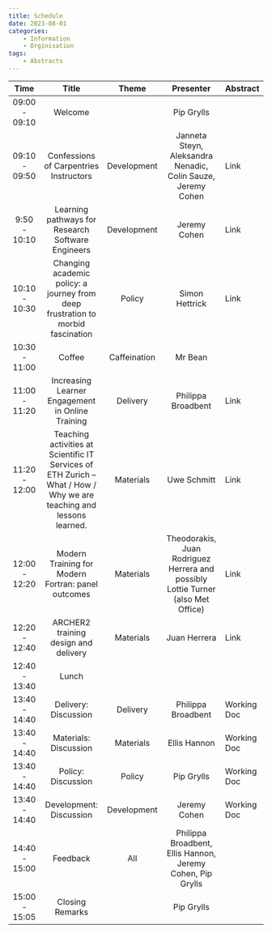 ```yaml
---
title: Schedule
date: 2023-08-01
categories: 
    - Information
    - Orginisation
tags:
    - Abstracts
---
```


|      Time     |                                                        Title                                                        |     Theme    |                                     Presenter                                    | Abstract    |
|:-------------:|:-------------------------------------------------------------------------------------------------------------------:|:------------:|:--------------------------------------------------------------------------------:|-------------|
| 09:00 - 09:10 | Welcome                                                                                                             |              | Pip Grylls                                                                       |             |
| 09:10 - 09:50 | Confessions of Carpentries Instructors                                                                              | Development  | Janneta Steyn, Aleksandra Nenadic,  Colin Sauze, Jeremy Cohen                    | Link        |
|  9:50 - 10:10 | Learning pathways for Research Software Engineers                                                                   | Development  | Jeremy Cohen                                                                     | Link        |
| 10:10 - 10:30 | Changing academic policy: a journey from deep frustration to morbid fascination                                     | Policy       | Simon Hettrick                                                                   | Link        |
| 10:30 - 11:00 | Coffee                                                                                                              | Caffeination | Mr Bean                                                                          |             |
| 11:00 - 11:20 | Increasing Learner Engagement in Online Training                                                                    | Delivery     | Philippa Broadbent                                                               | Link        |
| 11:20 - 12:00 | Teaching activities at Scientific IT Services of ETH Zurich – What / How / Why we are teaching and lessons learned. | Materials    | Uwe Schmitt                                                                      | Link        |
| 12:00 - 12:20 | Modern Training for Modern Fortran: panel outcomes                                                                  | Materials    | Theodorakis, Juan Rodriguez Herrera and possibly Lottie Turner (also Met Office) | Link        |
| 12:20 - 12:40 | ARCHER2 training design and delivery                                                                                | Materials    | Juan Herrera                                                                     | Link        |
| 12:40 - 13:40 | Lunch                                                                                                               |              |                                                                                  |             |
| 13:40 - 14:40 | Delivery: Discussion                                                                                                | Delivery     | Philippa Broadbent                                                               | Working Doc |
| 13:40 - 14:40 | Materials: Discussion                                                                                               | Materials    | Ellis Hannon                                                                     | Working Doc |
| 13:40 - 14:40 | Policy: Discussion                                                                                                  | Policy       | Pip Grylls                                                                       | Working Doc |
| 13:40 - 14:40 | Development: Discussion                                                                                             | Development  | Jeremy Cohen                                                                     | Working Doc |
| 14:40 - 15:00 | Feedback                                                                                                            | All          | Philippa Broadbent, Ellis Hannon, Jeremy Cohen, Pip Grylls                       |             |
| 15:00 - 15:05 | Closing Remarks                                                                                                     |              | Pip Grylls                                                                       |             |
